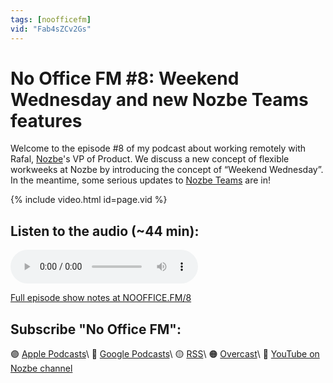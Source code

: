 ```yaml
---
tags: [noofficefm]
vid: "Fab4sZCv2Gs"
---
```


# No Office FM #8: Weekend Wednesday and new Nozbe Teams features

Welcome to the episode #8 of my podcast about working remotely with Rafal, [Nozbe][n]'s VP of Product. We discuss a new concept of flexible workweeks at Nozbe by introducing the concept of “Weekend Wednesday”. In the meantime, some serious updates to [Nozbe Teams][n] are in!

{% include video.html id=page.vid %}

<!--More-->

## Listen to the audio (~44 min):

<audio controls>
<source src="https://media.transistor.fm/8c8e1349/4b16453b.mp3" type="audio/mpeg">
</audio>



[Full episode show notes at NOOFFICE.FM/8](https://nooffice.fm/8)

## Subscribe "No Office FM":

🟣 [Apple Podcasts](https://podcasts.apple.com/podcast/no-office/id1527466890)\\
🔵 [Google Podcasts](https://podcasts.google.com/feed/aHR0cHM6Ly9mZWVkcy50cmFuc2lzdG9yLmZtL25vb2ZmaWNl)\\
🟡 [RSS](https://nozbe.com/nooffice.rss)\\
🟠 [Overcast](https://overcast.fm/itunes1527466890/no-office)\\
🔴 [YouTube on Nozbe channel](https://youtube.com/NozbeCom)

[n]: https://nozbe.com/